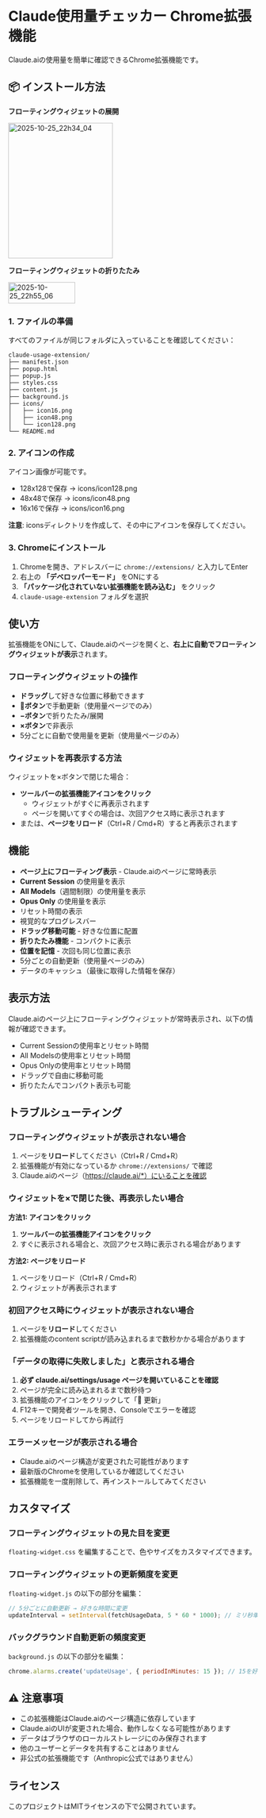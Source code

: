 # Claude使用量チェッカー Chrome拡張機能

Claude.aiの使用量を簡単に確認できるChrome拡張機能です。

## 📦 インストール方法

**フローティングウィジェットの展開**

<img width="211" height="273" alt="2025-10-25_22h34_04" src="https://github.com/user-attachments/assets/d7e3080d-7a21-4493-8975-0f0113fcac6c" />

**フローティングウィジェットの折りたたみ**

<img width="135" height="43" alt="2025-10-25_22h55_06" src="https://github.com/user-attachments/assets/79b595a4-6b41-4b35-981e-5540f99c4e67" />

### 1. ファイルの準備

すべてのファイルが同じフォルダに入っていることを確認してください：

```
claude-usage-extension/
├── manifest.json
├── popup.html
├── popup.js
├── styles.css
├── content.js
├── background.js
├── icons/
│   ├── icon16.png
│   ├── icon48.png
│   └── icon128.png
└── README.md
```

### 2. アイコンの作成

アイコン画像が可能です。

- 128x128で保存 → icons/icon128.png
- 48x48で保存 → icons/icon48.png
- 16x16で保存 → icons/icon16.png

**注意**: iconsディレクトリを作成して、その中にアイコンを保存してください。

### 3. Chromeにインストール

1. Chromeを開き、アドレスバーに `chrome://extensions/` と入力してEnter
2. 右上の **「デベロッパーモード」** をONにする
3. **「パッケージ化されていない拡張機能を読み込む」** をクリック
4. `claude-usage-extension` フォルダを選択

## 使い方

拡張機能をONにして、Claude.aiのページを開くと、**右上に自動でフローティングウィジェットが表示**されます。

### フローティングウィジェットの操作
- **ドラッグ**して好きな位置に移動できます
- **🔄ボタン**で手動更新（使用量ページでのみ）
- **−ボタン**で折りたたみ/展開
- **×ボタン**で非表示
- 5分ごとに自動で使用量を更新（使用量ページのみ）

### ウィジェットを再表示する方法
ウィジェットを×ボタンで閉じた場合：
- **ツールバーの拡張機能アイコンをクリック**
  - ウィジェットがすぐに再表示されます
  - ページを開いてすぐの場合は、次回アクセス時に表示されます
- または、**ページをリロード**（Ctrl+R / Cmd+R）すると再表示されます

## 機能

- **ページ上にフローティング表示** - Claude.aiのページに常時表示
- **Current Session** の使用量を表示
- **All Models**（週間制限）の使用量を表示
- **Opus Only** の使用量を表示
- リセット時間の表示
- 視覚的なプログレスバー
- **ドラッグ移動可能** - 好きな位置に配置
- **折りたたみ機能** - コンパクトに表示
- **位置を記憶** - 次回も同じ位置に表示
- 5分ごとの自動更新（使用量ページのみ）
- データのキャッシュ（最後に取得した情報を保存）

## 表示方法

Claude.aiのページ上にフローティングウィジェットが常時表示され、以下の情報が確認できます。

- Current Sessionの使用率とリセット時間
- All Modelsの使用率とリセット時間
- Opus Onlyの使用率とリセット時間
- ドラッグで自由に移動可能
- 折りたたんでコンパクト表示も可能

## トラブルシューティング

### フローティングウィジェットが表示されない場合

1. ページを**リロード**してください（Ctrl+R / Cmd+R）
2. 拡張機能が有効になっているか `chrome://extensions/` で確認
3. Claude.aiのページ（https://claude.ai/*）にいることを確認

### ウィジェットを×で閉じた後、再表示したい場合

**方法1: アイコンをクリック**
1. **ツールバーの拡張機能アイコンをクリック**
2. すぐに表示される場合と、次回アクセス時に表示される場合があります

**方法2: ページをリロード**
1. ページをリロード（Ctrl+R / Cmd+R）
2. ウィジェットが再表示されます

### 初回アクセス時にウィジェットが表示されない場合

1. ページを**リロード**してください
2. 拡張機能のcontent scriptが読み込まれるまで数秒かかる場合があります

### 「データの取得に失敗しました」と表示される場合

1. **必ず claude.ai/settings/usage ページを開いていることを確認**
2. ページが完全に読み込まれるまで数秒待つ
3. 拡張機能のアイコンをクリックして「🔄 更新」
4. F12キーで開発者ツールを開き、Consoleでエラーを確認
5. ページをリロードしてから再試行

### エラーメッセージが表示される場合

- Claude.aiのページ構造が変更された可能性があります
- 最新版のChromeを使用しているか確認してください
- 拡張機能を一度削除して、再インストールしてみてください

## カスタマイズ

### フローティングウィジェットの見た目を変更
`floating-widget.css` を編集することで、色やサイズをカスタマイズできます。

### フローティングウィジェットの更新頻度を変更
`floating-widget.js` の以下の部分を編集：

```javascript
// 5分ごとに自動更新 → 好きな時間に変更
updateInterval = setInterval(fetchUsageData, 5 * 60 * 1000); // ミリ秒単位
```

### バックグラウンド自動更新の頻度変更
`background.js` の以下の部分を編集：

```javascript
chrome.alarms.create('updateUsage', { periodInMinutes: 15 }); // 15を好きな数値に変更
```

## ⚠️ 注意事項

- この拡張機能はClaude.aiのページ構造に依存しています
- Claude.aiのUIが変更された場合、動作しなくなる可能性があります
- データはブラウザのローカルストレージにのみ保存されます
- 他のユーザーとデータを共有することはありません
- 非公式の拡張機能です（Anthropic公式ではありません）

## ライセンス

このプロジェクトはMITライセンスの下で公開されています。
